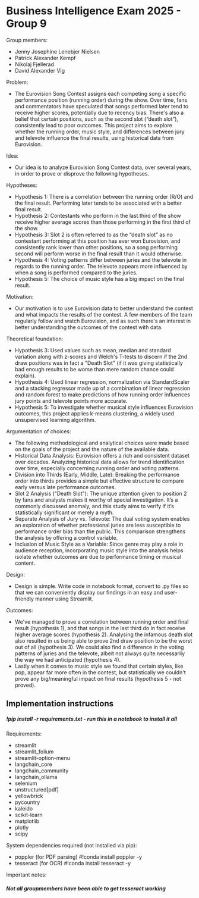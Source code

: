# Business Intelligence Exam 2025 - Group 9

Group members:
- Jenny Josephine Lenebjer Nielsen
- Patrick Alexander Kempf
- Nikolaj Fjellerad
- David Alexander Vig

Problem:
* The Eurovision Song Contest assigns each competing song a specific performance position (running order) during the show. Over time, fans and commentators have speculated that songs performed later tend to receive higher scores, potentially due to recency bias. There's also a belief that certain positions, such as the second slot (“death slot”), consistently lead to poor outcomes. This project aims to explore whether the running order, music style, and differences between jury and televote influence the final results, using historical data from Eurovision.

Idea:
* Our idea is to analyze Eurovision Song Contest data, over several years, in order to prove or disprove the following hypotheses.

Hypotheses:
- Hypothesis 1: There is a correlation between the running order (R/O) and the final result. Performing later tends to be associated with a better final result.
- Hypothesis 2: Contestants who perform in the last third of the show receive higher average scores than those performing in the first third of the show.
- Hypothesis 3: Slot 2 is often referred to as the “death slot” as no contestant performing at this position has ever won Eurovision, and consistently rank lower than other positions, so a song performing second will perform worse in the final result than it would otherwise.
- Hypothesis 4: Voting patterns differ between juries and the televote in regards to the running order. The televote appears more influenced by when a song is performed compared to the juries.
- Hypothesis 5: The choice of music style has a big impact on the final result.

Motivation:
* Our motivation is to use Eurovision data to better understand the contest and what impacts the results of the contest. A few members of the team regularly follow and watch Eurovision, and as such there's an interest in better understanding the outcomes of the contest with data.

Theoretical foundation:
* Hypothesis 3: Used values such as mean, median and standard variation along with z-scores and Welch's T-tests to discern if the 2nd draw positions was in fact a "Death Slot" (if it was giving statistically bad enough results to be worse than mere random chance could explain).
* Hypothesis 4: Used linear regression, normalization via StandardScaler and a stacking regressor made up of a combination of linear regression and random forest to make predictions of how running order influences jury points and televote points more accurate.
* Hypothesis 5: To investigate whether musical style influences Eurovision outcomes, this project applies k-means clustering, a widely used unsupervised learning algorithm.

Argumentation of choices:
* The following methodological and analytical choices were made based on the goals of the project and the nature of the available data.
* Historical Data Analysis: Eurovision offers a rich and consistent dataset over decades. Analyzing historical data allows for trend identification over time, especially concerning running order and voting patterns.
* Division into Thirds (Early, Middle, Late): Breaking the performance order into thirds provides a simple but effective structure to compare early versus late performance outcomes. 
* Slot 2 Analysis ("Death Slot"): The unique attention given to position 2 by fans and analysts makes it worthy of special investigation. It’s a commonly discussed anomaly, and this study aims to verify if it’s statistically significant or merely a myth.
* Separate Analysis of Jury vs. Televote: The dual voting system enables an exploration of whether professional juries are less susceptible to performance order bias than the public. This comparison strengthens the analysis by offering a control variable.
* Inclusion of Music Style as a Variable: Since genre may play a role in audience reception, incorporating music style into the analysis helps isolate whether outcomes are due to performance timing or musical content. 

Design:
* Design is simple. Write code in notebook format, convert to .py files so that we can conveniently display our findings in an easy and user-friendly manner using Streamlit.

Outcomes:
* We've managed to prove a correlation between running order and final result (hypothesis 1), and that songs in the last third do in fact receive higher average scores (hypothesis 2). Analysing the infamous death slot also resulted in us being able to prove 2nd draw position to be the worst out of all (hypothesis 3). We could also find a difference in the voting patterns of juries and the televote, albeit not always quite necessarily the way we had anticipated (hypothesis 4).
* Lastly when it comes to music style we found that certain styles, like pop, appear far more often in the contest, but statistically we couldn't prove any big/meaningful impact on final results (hypothesis 5 - not proved).

## Implementation instructions
##### !pip install -r requirements.txt - run this in a notebook to install it all

Requirements:
- streamlit
- streamlit_folium
- streamlit-option-menu
- langchain_core
- langchain_community
- langchain_ollama
- selenium
- unstructured[pdf]
- yellowbrick
- pycountry
- kaleido
- scikit-learn
- matplotlib
- plotly
- scipy

System dependencies required (not installed via pip):
- poppler (for PDF parsing) #!conda install poppler -y
- tesseract (for OCR) #!conda install tesseract -y

Important notes:
##### Not all groupmembers have been able to get tesseract working
